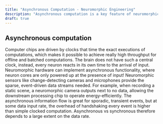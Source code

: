 ```yaml
---
title: "Asynchronous Computation - Neuromorphic Engineering"
description: "Asynchronous computation is a key feature of neuromorphic computing. Learn more about asynchronous computation and how it is used in neuromorphic computing."
draft: true
---
```



## Asynchronous computation
Computer chips are driven by clocks that time the exact executions of computations, which makes it possible to achieve really high throughput for offline and batched computations. The brain does not have such a central clock, instead, every neuron reacts in its own time to the arrival of input. Neuromorphic hardware can implement asynchronous functionality, where neuron cores are only powered up at the presence of input! 
Neuromorphic sensors like change-detecting cameras and microphones provide the sparse, event-driven data streams needed. For example, when recording a static scene, a neuromorphic camera outputs next to no data, allowing the downstream processing chip to operate energy-efficiently.
The asynchronous information flow is great for sporadic, transient events, but at some data input rate, the overhead of handshaking every event is higher than simple clocked computation. Asynchronous vs synchronous therefore depends to a large extent on the data rate. 
